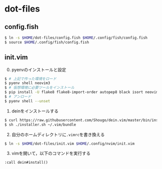 # dot-files
## config.fish
```bash
$ ln -s $HOME/dot-files/config.fish $HOME/.config/fish/config.fish
$ source $HOME/.config/fish/config.fish
```

## init.vim
0. pyenvのインストールと設定
```bash
$ # 上記で作った環境をロード
$ pyenv shell neovim3
$ # 仮想環境に必要ツールをインストール
$ pip install -U flake8 flake8-import-order autopep8 black isort neovim
$ # アンロード
$ pyenv shell --unset
```

1. deinをインストールする
```bash
$ curl https://raw.githubusercontent.com/Shougo/dein.vim/master/bin/installer.sh > installer.sh
$ sh ./installer.sh ~/.vim/bundle
```

2. 自分のホームディレクトリに`.vimrc`を書き換える
```bash
$ ln -s $HOME/dot-files/init.vim $HOME/.config/nvim/init.vim
```


3. vimを開いて，以下のコマンドを実行する
```
:call dein#install()
```
